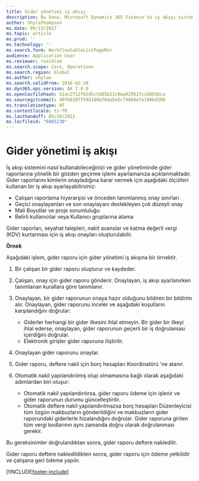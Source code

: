 ```yaml
---
title: Gider yönetimi iş akışı
description: Bu konu, Microsoft Dynamics 365 Finance'ta iş akışı sistemini nasıl kullanabileceğinizi ve gider yönetiminde gider raporlarına yönelik bir gözden geçirme işlemi ayarlamanıza açıklanmaktadır.
author: ShylaThompson
ms.date: 09/13/2017
ms.topic: article
ms.prod: ''
ms.technology: ''
ms.search.form: WorkflowtableListPageRnr
audience: Application User
ms.reviewer: roschlom
ms.search.scope: Core, Operations
ms.search.region: Global
ms.author: shylaw
ms.search.validFrom: 2016-02-28
ms.dyn365.ops.version: AX 7.0.0
ms.openlocfilehash: 51ac2712f62d5c5d85b21c0ea929517ccb893bca
ms.sourcegitcommit: 40f68387f594180af64a5e5c748b6efa188bd300
ms.translationtype: HT
ms.contentlocale: tr-TR
ms.lasthandoff: 05/10/2021
ms.locfileid: "6005230"
---
```

# <a name="expense-management-workflow"></a>Gider yönetimi iş akışı

İş akışı sistemini nasıl kullanabileceğinizi ve gider yönetiminde gider raporlarına yönelik bir gözden geçirme işlemi ayarlamanıza açıklanmaktadır. Gider raporlarını kimlerin onayladığına karar vermek için aşağıdaki ölçütleri kullanan bir iş akışı ayarlayabilirsiniz:

- Çalışan raporlama hiyerarşisi ve önceden tanımlanmış onay sınırları
- Geçici onaylayanları ve son onaylayanı destekleyen çok düzeyli onay
- Mali Boyutlar ve proje sorumluluğu
- Belirli kullanıcılar veya Kullanıcı gruplarına atama

Gider raporları, seyahat talepleri, nakit avanslar ve katma değerli vergi (KDV) kurtarması için iş akışı onayları oluşturulabilir.

**Örnek**

Aşağıdaki işlem, gider raporu için gider yönetimi iş akışına bir örnektir.

1. Bir çalışan bir gider raporu oluşturur ve kaydeder.
2. Çalışan, onay için gider raporu gönderir. Onaylayan, iş akışı ayarlanırken tanımlanan kurallara göre tanımlanır.
3. Onaylayan, bir gider raporunun onaya hazır olduğunu bildiren bir bildirim alır. Onaylayan, gider raporunu inceler ve aşağıdaki koşulların karşılandığını doğrular:

    - Giderler herhangi bir gider ilkesini ihlal etmeyin. Bir gider bir ilkeyi ihlal ederse, onaylayan, gider raporunun geçerli bir iş doğrulaması içerdiğini doğrular.
    - Elektronik girişler gider raporuna iliştirilir.

4. Onaylayan gider raporunu onaylar.
5. Gider raporu, deftere nakil için borç hesapları Koordinatörü 'ne atanır.
6. Otomatik nakil yapılandırılmış olup olmamasına bağlı olarak aşağıdaki adımlardan biri oluşur:

    - Otomatik nakil yapılandırılırsa, gider raporu ödeme için işlenir ve gider raporunun durumu güncelleştirilir.
    - Otomatik deftere nakil yapılandırılmazsa borç hesapları Düzenleyicisi tüm özgün makbuzların gönderildiğini ve makbuzların gider raporundaki giderlerle hizalandığını doğrular. Gider raporuna girilen tüm vergi kodlarının aynı zamanda doğru olarak doğrulanması gerekir.

Bu gereksinimler doğrulandıktan sonra, gider raporu deftere nakledilir.

Gider raporu deftere nakledildikten sonra, gider raporu için ödeme yetkilidir ve çalışana geri ödeme yapılır.


[!INCLUDE[footer-include](../includes/footer-banner.md)]